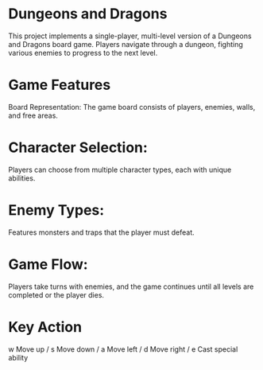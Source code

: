 # Dungeons and Dragons
This project implements a single-player, multi-level version of a Dungeons and Dragons board game. Players navigate through a dungeon, fighting various enemies to progress to the next level.

# Game Features

Board Representation: The game board consists of players, enemies, walls, and free areas.
# Character Selection:
Players can choose from multiple character types, each with unique abilities.
# Enemy Types: 
Features monsters and traps that the player must defeat.
# Game Flow: 
Players take turns with enemies, and the game continues until all levels are completed or the player dies.

# Key	Action
w	Move up
/ s	Move down
/ a	Move left
/ d	Move right
/ e	Cast special ability
